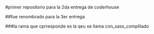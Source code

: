 #primer repositorio para la 2da entrega de coderhouse

##fue renombrado para la 3er entrega

###la rama que cprresponde es la qeu se llama con_sass_complilado
